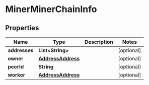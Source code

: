 # MinerMinerChainInfo

## Properties
Name | Type | Description | Notes
------------ | ------------- | ------------- | -------------
**addresses** | **List&lt;String&gt;** |  |  [optional]
**owner** | [**AddressAddress**](AddressAddress.md) |  |  [optional]
**peerId** | **String** |  |  [optional]
**worker** | [**AddressAddress**](AddressAddress.md) |  |  [optional]
